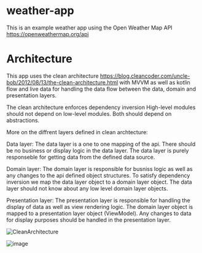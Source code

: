 # weather-app

This is an example weather app using the Open Weather Map API https://openweathermap.org/api 

# Architecture

This app uses the clean architecture https://blog.cleancoder.com/uncle-bob/2012/08/13/the-clean-architecture.html with MVVM as well as kotlin flow and live data for handling the data flow between the data, domain and presentation layers.

The clean architecture enforces dependency inversion High-level modules should not depend on low-level modules. Both should depend on abstractions.

More on the diffrent layers defined in clean archtecture:

Data layer:
The data layer is a one to one mapping of the api. There should be no business or display logic in the data layer. The data layer is purely responseble for getting data from the defined data source.

Domain layer: 
The domain layer is responsible for busniss logic as well as any changes to the api defined object structures. To satisfy dependency inversion we map the data layer object to a domain layer object. The data layer should not know about any low level domain layer objects.

Presentation layer:
The presentation layer is responsible for handling the display of data as well as view rendering logic. The domain layer object is mapped to a presentation layer object (ViewModel). Any changes to data for display purposes should be handled in the presentation layer.


![CleanArchitecture](https://user-images.githubusercontent.com/80144326/110372775-5fa39c00-8057-11eb-9e3a-ff4662064a9c.jpg)

![image](https://user-images.githubusercontent.com/80144326/110373716-7a2a4500-8058-11eb-8396-fde929432ee8.png)
